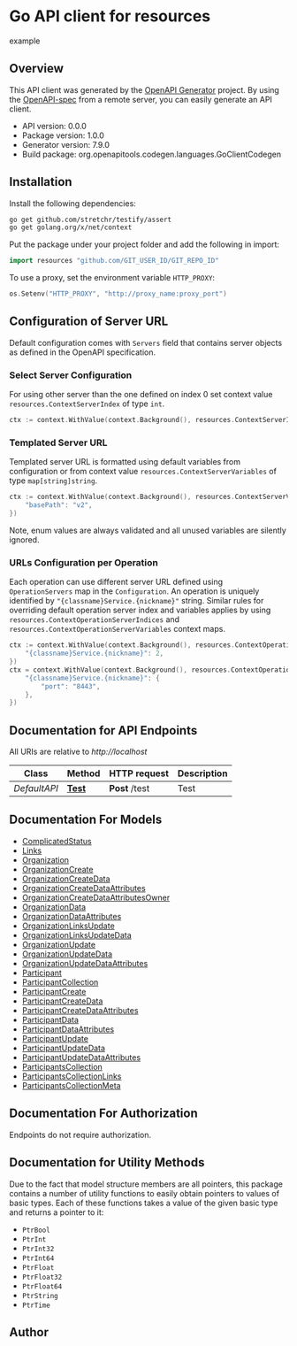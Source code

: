 # Go API client for resources

example

## Overview
This API client was generated by the [OpenAPI Generator](https://openapi-generator.tech) project.  By using the [OpenAPI-spec](https://www.openapis.org/) from a remote server, you can easily generate an API client.

- API version: 0.0.0
- Package version: 1.0.0
- Generator version: 7.9.0
- Build package: org.openapitools.codegen.languages.GoClientCodegen

## Installation

Install the following dependencies:

```sh
go get github.com/stretchr/testify/assert
go get golang.org/x/net/context
```

Put the package under your project folder and add the following in import:

```go
import resources "github.com/GIT_USER_ID/GIT_REPO_ID"
```

To use a proxy, set the environment variable `HTTP_PROXY`:

```go
os.Setenv("HTTP_PROXY", "http://proxy_name:proxy_port")
```

## Configuration of Server URL

Default configuration comes with `Servers` field that contains server objects as defined in the OpenAPI specification.

### Select Server Configuration

For using other server than the one defined on index 0 set context value `resources.ContextServerIndex` of type `int`.

```go
ctx := context.WithValue(context.Background(), resources.ContextServerIndex, 1)
```

### Templated Server URL

Templated server URL is formatted using default variables from configuration or from context value `resources.ContextServerVariables` of type `map[string]string`.

```go
ctx := context.WithValue(context.Background(), resources.ContextServerVariables, map[string]string{
	"basePath": "v2",
})
```

Note, enum values are always validated and all unused variables are silently ignored.

### URLs Configuration per Operation

Each operation can use different server URL defined using `OperationServers` map in the `Configuration`.
An operation is uniquely identified by `"{classname}Service.{nickname}"` string.
Similar rules for overriding default operation server index and variables applies by using `resources.ContextOperationServerIndices` and `resources.ContextOperationServerVariables` context maps.

```go
ctx := context.WithValue(context.Background(), resources.ContextOperationServerIndices, map[string]int{
	"{classname}Service.{nickname}": 2,
})
ctx = context.WithValue(context.Background(), resources.ContextOperationServerVariables, map[string]map[string]string{
	"{classname}Service.{nickname}": {
		"port": "8443",
	},
})
```

## Documentation for API Endpoints

All URIs are relative to *http://localhost*

Class | Method | HTTP request | Description
------------ | ------------- | ------------- | -------------
*DefaultAPI* | [**Test**](docs/DefaultAPI.md#test) | **Post** /test | Test


## Documentation For Models

 - [ComplicatedStatus](docs/ComplicatedStatus.md)
 - [Links](docs/Links.md)
 - [Organization](docs/Organization.md)
 - [OrganizationCreate](docs/OrganizationCreate.md)
 - [OrganizationCreateData](docs/OrganizationCreateData.md)
 - [OrganizationCreateDataAttributes](docs/OrganizationCreateDataAttributes.md)
 - [OrganizationCreateDataAttributesOwner](docs/OrganizationCreateDataAttributesOwner.md)
 - [OrganizationData](docs/OrganizationData.md)
 - [OrganizationDataAttributes](docs/OrganizationDataAttributes.md)
 - [OrganizationLinksUpdate](docs/OrganizationLinksUpdate.md)
 - [OrganizationLinksUpdateData](docs/OrganizationLinksUpdateData.md)
 - [OrganizationUpdate](docs/OrganizationUpdate.md)
 - [OrganizationUpdateData](docs/OrganizationUpdateData.md)
 - [OrganizationUpdateDataAttributes](docs/OrganizationUpdateDataAttributes.md)
 - [Participant](docs/Participant.md)
 - [ParticipantCollection](docs/ParticipantCollection.md)
 - [ParticipantCreate](docs/ParticipantCreate.md)
 - [ParticipantCreateData](docs/ParticipantCreateData.md)
 - [ParticipantCreateDataAttributes](docs/ParticipantCreateDataAttributes.md)
 - [ParticipantData](docs/ParticipantData.md)
 - [ParticipantDataAttributes](docs/ParticipantDataAttributes.md)
 - [ParticipantUpdate](docs/ParticipantUpdate.md)
 - [ParticipantUpdateData](docs/ParticipantUpdateData.md)
 - [ParticipantUpdateDataAttributes](docs/ParticipantUpdateDataAttributes.md)
 - [ParticipantsCollection](docs/ParticipantsCollection.md)
 - [ParticipantsCollectionLinks](docs/ParticipantsCollectionLinks.md)
 - [ParticipantsCollectionMeta](docs/ParticipantsCollectionMeta.md)


## Documentation For Authorization

Endpoints do not require authorization.


## Documentation for Utility Methods

Due to the fact that model structure members are all pointers, this package contains
a number of utility functions to easily obtain pointers to values of basic types.
Each of these functions takes a value of the given basic type and returns a pointer to it:

* `PtrBool`
* `PtrInt`
* `PtrInt32`
* `PtrInt64`
* `PtrFloat`
* `PtrFloat32`
* `PtrFloat64`
* `PtrString`
* `PtrTime`

## Author



